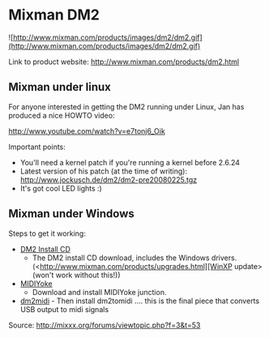 # Mixman DM2

![http://www.mixman.com/products/images/dm2/dm2.gif](http://www.mixman.com/products/images/dm2/dm2.gif)

Link to product website: <http://www.mixman.com/products/dm2.html>

## Mixman under linux

For anyone interested in getting the DM2 running under Linux, Jan has
produced a nice HOWTO video:

<http://www.youtube.com/watch?v=e7tonj6_Oik>

Important points:

  - You'll need a kernel patch if you're running a kernel before 2.6.24
  - Latest version of his patch (at the time of writing):
    <http://www.jockusch.de/dm2/dm2-pre20080225.tgz>
  - It's got cool LED lights :)

## Mixman under Windows

Steps to get it working:

  - [DM2 Install
    CD](http://dm2.proboards23.com/index.cgi?board=DM2CD&action=display&thread=207)
    - The DM2 install CD download, includes the Windows drivers.
    (<http://www.mixman.com/products/upgrades.html][WinXP update> (won't
    work without this\!))
  - [MIDIYoke](http://www.midiox.com/index.htm?http://www.midiox.com/myoke.htm)
    - Download and install MIDIYoke junction.
  - [dm2midi](http://www.pdoom.ch/dm2/) - Then install dm2tomidi ....
    this is the final piece that converts USB output to midi signals

Source: <http://mixxx.org/forums/viewtopic.php?f=3&t=53>
